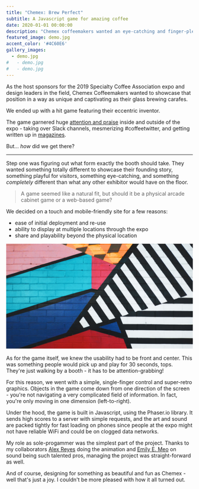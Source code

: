```yaml
---
title: "Chemex: Brew Perfect"
subtitle: A Javascript game for amazing coffee
date: 2020-01-01 00:00:00
description: "Chemex coffeemakers wanted an eye-catching and finger-pleasing game to showcase their iconic way to brew coffee at the Specialty Coffee Expo in 2019. We worked together to come up with the right design, and I lead a team of artists and then developed a mobile-friendly site that spread from the expo across #coffeetwitter for maximum exposure."
featured_image: demo.jpg
accent_color: '#4C60E6'
gallery_images:
  - demo.jpg
#   - demo.jpg
#   - demo.jpg
---
```

As the host sponsors for the 2019 Specialty Coffee Association expo and design leaders in the field, Chemex Coffeemakers wanted to showcase that position in a way as unique and captivating as their glass brewing carafes. 

We ended up with a hit game featuring their eccentric inventor.

The game garnered huge [attention and praise](https://sprudge.com/we-are-obsessed-with-chemex-the-game-142637.html) inside and outside of the expo - taking over Slack channels, mesmerizing #coffeetwitter, and getting written up in [magazines](https://sprudge.com/sca-expo-pop-up-cafes-2019-142654.html).

But... _how_ did we get there?

---

Step one was figuring out what form exactly the booth should take. They wanted something totally different to showcase their founding story, something playful for visitors, something eye-catching, and something _completely_ different than what any other exhibitor would have on the floor.

> A game seemed like a natural fit, but should it be a physical arcade cabinet game or a web-based game? 

We decided on a touch and mobile-friendly site for a few reasons:
* ease of initial deployment and re-use
* ability to display at multiple locations through the expo
* share and playability beyond the physical location

![](/images/demo.jpg)

As for the game itself, we knew the usability had to be front and center. This was something people would pick up and play for 30 seconds, tops. They're just walking by a booth - it has to be attention-grabbing! 

For this reason, we went with a simple, single-finger control and super-retro graphics. Objects in the game come down from one direction of the screen - you're not navigating a very complicated field of information. In fact, you're only moving in one dimension (left-to-right).

Under the hood, the game is built in Javascript, using the Phaser.io library. It sends high scores to a server with simple requests, and the art and sound are packed tightly for fast loading on phones since people at the expo might not have reliable WiFi and could be on clogged data networks.

My role as sole-progammer was the simplest part of the project. Thanks to my collaborators [Alex Reyes](https://www.gentooindiedev.com/) doing the animation and [Emily E. Meo](https://www.emilyemeo.com/) on sound being such talented pros, managing the project was straight-forward as well. 

And of course, designing for something as beautiful and fun as Chemex - well that's just a joy. I couldn't be more pleased with how it all turned out.